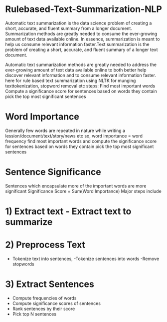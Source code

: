 # Rulebased-Text-Summarization-NLP
Automatic text summarization is the data science problem of creating a short, accurate, and fluent summary from a longer document.
Summarization methods are greatly needed to consume the ever-growing amount of text data available online. In essence, summarization is meant to help us consume relevant information faster.Text summarization is the problem of creating a short, accurate, and fluent summary of a longer text document.

Automatic text summarization methods are greatly needed to address the ever-growing amount of text data available online to both better help discover 
relevant information and to consume relevant information faster.
here for rule based text summarization using NLTK for munging texttokenization,
stopword removal etc
steps:
Find most important words
Compute a significance score for sentences based on words they contain
pick the top most significant sentences
# Word Importance
Generally few words are repeated in nature while writing a lession/document/text/story/news etc
so, word importance = word frequency
find most important words and compute the significance score for sentences based on words they contain
pick the top most significant sentences
# Sentence Significance
Sentences which encapsulate more of the
important words are more significant
Significance Score = Sum(Word Importance)
Major steps include
# 1) Extract text - Extract text to summarize
# 2) Preprocess Text 
- Tokenize text into sentences, 
-Tokenize sentences into words
-Remove stopwords
# 3) Extract Sentences 
- Compute frequencies of words
- Compute significance scores of sentences
- Rank sentences by their score
- Pick top N sentences

